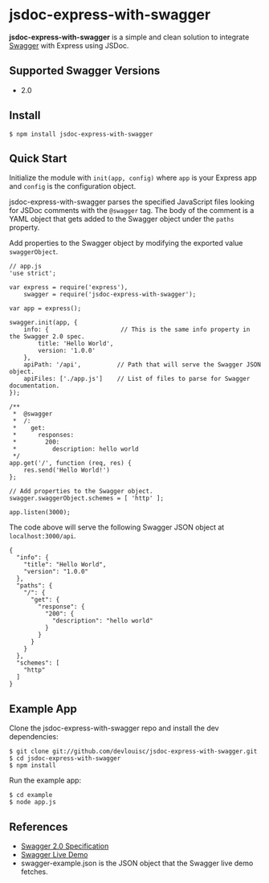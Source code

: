 # jsdoc-express-with-swagger
**jsdoc-express-with-swagger** is a simple and clean solution to integrate [Swagger](htto://swagger.io) with Express
using JSDoc.

## Supported Swagger Versions
* 2.0

## Install
    $ npm install jsdoc-express-with-swagger

## Quick Start
Initialize the module with `init(app, config)` where `app` is your Express app and `config` is the configuration object.

jsdoc-express-with-swagger parses the specified JavaScript files looking for JSDoc comments with the `@swagger` tag.
The body of the comment is a YAML object that gets added to the Swagger object under the `paths` property.

Add properties to the Swagger object by modifying the exported value `swaggerObject`.

    // app.js
    'use strict';

    var express = require('express'),
        swagger = require('jsdoc-express-with-swagger');

    var app = express();

    swagger.init(app, {
        info: {                    // This is the same info property in the Swagger 2.0 spec.
            title: 'Hello World',
            version: '1.0.0'
        },
        apiPath: '/api',          // Path that will serve the Swagger JSON object.
        apiFiles: ['./app.js']    // List of files to parse for Swagger documentation.
    });

    /**
     *  @swagger
     *  /:
     *    get:
     *      responses:
     *        200:
     *          description: hello world
     */
    app.get('/', function (req, res) {
        res.send('Hello World!')
    };

    // Add properties to the Swagger object.
    swagger.swaggerObject.schemes = [ 'http' ];

    app.listen(3000);

The code above will serve the following Swagger JSON object at `localhost:3000/api`.

    {
      "info": {
        "title": "Hello World",
        "version": "1.0.0"
      },
      "paths": {
        "/": {
          "get": {
            "response": {
              "200": {
                "description": "hello world"
              }
            }
          }
        }
      },
      "schemes": [
        "http"
      ]
    }

## Example App
Clone the jsdoc-express-with-swagger repo and install the dev dependencies:

    $ git clone git://github.com/devlouisc/jsdoc-express-with-swagger.git
    $ cd jsdoc-express-with-swagger
    $ npm install

Run the example app:

    $ cd example
    $ node app.js

## References
* [Swagger 2.0 Specification](http://swagger.io/specification)
* [Swagger Live Demo](http://petstore.swagger.io)
* swagger-example.json is the JSON object that the Swagger live demo fetches.
